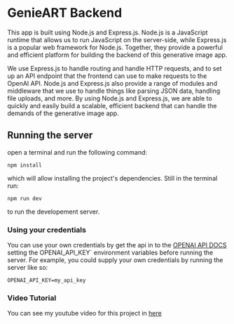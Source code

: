# GenieART Backend

This app is built using Node.js and Express.js. Node.js is a JavaScript runtime that allows us to run JavaScript on the server-side, while Express.js is a popular web framework for Node.js. Together, they provide a powerful and efficient platform for building the backend of this generative image app.

We use Express.js to handle routing and handle HTTP requests, and to set up an API endpoint that the frontend can use to make requests to the OpenAI API. Node.js and Express.js also provide a range of modules and middleware that we use to handle things like parsing JSON data, handling file uploads, and more. By using Node.js and Express.js, we are able to quickly and easily build a scalable, efficient backend that can handle the demands of the generative image app.

## Running the server
open a terminal and run the following command:

```
npm install
```

which will allow installing the project's dependencies. Still in the terminal run:

```
npm run dev
```

to run the developement server.


### Using your credentials
You can use your own credentials by get the api in to the [OPENAI API DOCS](https://beta.openai.com/account/api-keys) setting the OPENAI_API_KEY` environment variables before running the server. For example, you could supply your own credentials by running the server like so:

```
OPENAI_API_KEY=my_api_key
```

### Video Tutorial
You can see my youtube video for this project in [here](https://youtu.be/Yh2gz1sz-b8)